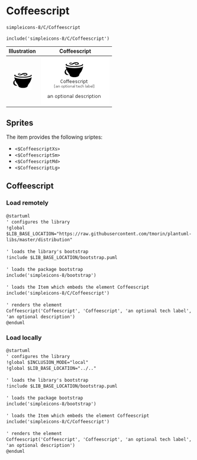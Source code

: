 # Coffeescript


```text
simpleicons-8/C/Coffeescript
```

```text
include('simpleicons-8/C/Coffeescript')
```



| Illustration | Coffeescript |
| :---: | :---: |
| ![illustration for Illustration](../../simpleicons-8/C/Coffeescript.png) | ![illustration for Coffeescript](../../simpleicons-8/C/Coffeescript.Local.png) |



## Sprites
The item provides the following sriptes:

- `<$CoffeescriptXs>`
- `<$CoffeescriptSm>`
- `<$CoffeescriptMd>`
- `<$CoffeescriptLg>`





## Coffeescript

### Load remotely
```plantuml
@startuml
' configures the library
!global $LIB_BASE_LOCATION="https://raw.githubusercontent.com/tmorin/plantuml-libs/master/distribution"

' loads the library's bootstrap
!include $LIB_BASE_LOCATION/bootstrap.puml

' loads the package bootstrap
include('simpleicons-8/bootstrap')

' loads the Item which embeds the element Coffeescript
include('simpleicons-8/C/Coffeescript')

' renders the element
Coffeescript('Coffeescript', 'Coffeescript', 'an optional tech label', 'an optional description')
@enduml
```

### Load locally
```plantuml
@startuml
' configures the library
!global $INCLUSION_MODE="local"
!global $LIB_BASE_LOCATION="../.."

' loads the library's bootstrap
!include $LIB_BASE_LOCATION/bootstrap.puml

' loads the package bootstrap
include('simpleicons-8/bootstrap')

' loads the Item which embeds the element Coffeescript
include('simpleicons-8/C/Coffeescript')

' renders the element
Coffeescript('Coffeescript', 'Coffeescript', 'an optional tech label', 'an optional description')
@enduml
```

